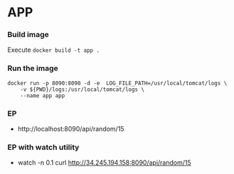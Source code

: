 # APP

### Build image

Execute `docker build -t app .`

### Run the image

```
docker run -p 8090:8090 -d -e  LOG_FILE_PATH=/usr/local/tomcat/logs \
    -v ${PWD}/logs:/usr/local/tomcat/logs \
    --name app app
```

### EP

- http://localhost:8090/api/random/15

### EP with watch utility

- watch -n 0.1 curl http://34.245.194.158:8090/api/random/15
